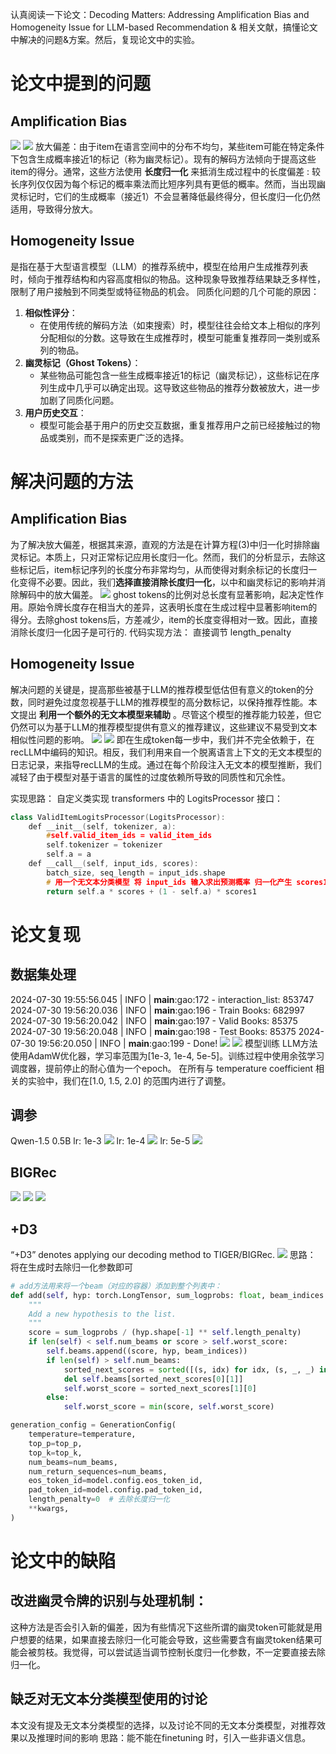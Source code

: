 认真阅读一下论文：Decoding Matters: Addressing Amplification Bias and Homogeneity Issue for LLM-based Recommendation & 相关文献，搞懂论文中解决的问题&方案。然后，复现论文中的实验。
# 论文中提到的问题
## Amplification Bias
![](../img/Pasted%20image%2020240730191702.png)
![](../img/Pasted%20image%2020240730191726.png)
放大偏差：由于item在语言空间中的分布不均匀，某些item可能在特定条件下包含生成概率接近1的标记（称为幽灵标记）。现有的解码方法倾向于提高这些item的得分。通常，这些方法使用 **长度归一化** 来抵消生成过程中的长度偏差  :   较长序列仅仅因为每个标记的概率乘法而比短序列具有更低的概率。然而，当出现幽灵标记时，它们的生成概率（接近1）不会显著降低最终得分，但长度归一化仍然适用，导致得分放大。

## Homogeneity Issue
是指在基于大型语言模型（LLM）的推荐系统中，模型在给用户生成推荐列表时，倾向于推荐结构和内容高度相似的物品。这种现象导致推荐结果缺乏多样性，限制了用户接触到不同类型或特征物品的机会。
同质化问题的几个可能的原因：
1. **相似性评分**：
   - 在使用传统的解码方法（如束搜索）时，模型往往会给文本上相似的序列分配相似的分数。这导致在生成推荐时，模型可能重复推荐同一类别或系列的物品。
2. **幽灵标记（Ghost Tokens）**：
   - 某些物品可能包含一些生成概率接近1的标记（幽灵标记），这些标记在序列生成中几乎可以确定出现。这导致这些物品的推荐分数被放大，进一步加剧了同质化问题。
3. **用户历史交互**：
   - 模型可能会基于用户的历史交互数据，重复推荐用户之前已经接触过的物品或类别，而不是探索更广泛的选择。

# 解决问题的方法
##  Amplification Bias
为了解决放大偏差，根据其来源，直观的方法是在计算方程(3)中归一化时排除幽灵标记。本质上，只对正常标记应用长度归一化。然而，我们的分析显示，去除这些标记后，item标记序列的长度分布非常均匀，从而使得对剩余标记的长度归一化变得不必要。因此，我们**选择直接消除长度归一化**，以中和幽灵标记的影响并消除解码中的放大偏差。
![](../img/Pasted%20image%2020240731151604.png)
ghost tokens的比例对总长度有显著影响，起决定性作用。原始令牌长度存在相当大的差异，这表明长度在生成过程中显著影响item的得分。去除ghost tokens后，方差减少，item的长度变得相对一致。因此，直接消除长度归一化因子是可行的.
代码实现方法：
直接调节 length_penalty
## Homogeneity Issue
解决问题的关键是，提高那些被基于LLM的推荐模型低估但有意义的token的分数，同时避免过度忽视基于LLM的推荐模型的高分数标记，以保持推荐性能。本文提出 **利用一个额外的无文本模型来辅助** 。尽管这个模型的推荐能力较差，但它仍然可以为基于LLM的推荐模型提供有意义的推荐建议，这些建议不易受到文本相似性问题的影响。
![](../img/Pasted%20image%2020240801213439.png)
![](../img/Pasted%20image%2020240801213758.png)
即在生成token每一步中，我们并不完全依赖于，在recLLM中编码的知识。相反，我们利用来自一个脱离语言上下文的无文本模型的日志记录，来指导recLLM的生成。通过在每个阶段注入无文本的模型推断，我们减轻了由于模型对基于语言的属性的过度依赖所导致的同质性和冗余性。

实现思路：
自定义类实现 transformers 中的 LogitsProcessor 接口：
```c++
class ValidItemLogitsProcessor(LogitsProcessor):
	def __init__(self, tokenizer, a):
		#self.valid_item_ids = valid_item_ids
		self.tokenizer = tokenizer
		self.a = a
	def __call__(self, input_ids, scores):
		batch_size, seq_length = input_ids.shape
		# 用一个无文本分类模型 将 input_ids 输入求出预测概率 归一化产生 scores1
		return self.a * scores + (1 - self.a) * scores1
```
# 论文复现
## 数据集处理
2024-07-30 19:55:56.045 | INFO     | __main__:gao:172 - interaction_list: 853747
2024-07-30 19:56:20.036 | INFO     | __main__:gao:196 - Train Books: 682997
2024-07-30 19:56:20.042 | INFO     | __main__:gao:197 - Valid Books: 85375
2024-07-30 19:56:20.048 | INFO     | __main__:gao:198 - Test Books: 85375
2024-07-30 19:56:20.050 | INFO     | __main__:gao:199 - Done!
![](../img/Pasted%20image%2020240729221458.png)
![](../img/Pasted%20image%2020240803182001.png)
模型训练
LLM方法使用AdamW优化器，学习率范围为[1e-3, 1e-4, 5e-5]。训练过程中使用余弦学习调度器，提前停止的耐心值为一个epoch​​。 在所有与 temperature coefficient 相关的实验中，我们在[1.0, 1.5, 2.0] 的范围内进行了调整。
## 调参
Qwen-1.5 0.5B
lr: 1e-3
![](../img/Pasted%20image%2020240731183405.png)
lr: 1e-4
![](../img/Pasted%20image%2020240801174629.png)
lr: 5e-5
![](../img/Pasted%20image%2020240731183428.png)
## BIGRec
![](../img/Pasted%20image%2020240728213854.png)
![](../img/Pasted%20image%2020240728213846.png)
![](../img/Pasted%20image%2020240803180807.png)

## +D3
 “+D3” denotes applying our decoding method to TIGER/BIGRec.
![](../img/Pasted%20image%2020240803180858.png)
思路： 将在生成时去除归一化参数即可
```python
# add方法用来将一个beam（对应的容器）添加到整个列表中：
def add(self, hyp: torch.LongTensor, sum_logprobs: float, beam_indices: Optional[torch.LongTensor] = None):
	"""
	Add a new hypothesis to the list.
	"""
	score = sum_logprobs / (hyp.shape[-1] ** self.length_penalty)
	if len(self) < self.num_beams or score > self.worst_score:
		self.beams.append((score, hyp, beam_indices))
		if len(self) > self.num_beams:
			sorted_next_scores = sorted([(s, idx) for idx, (s, _, _) in enumerate(self.beams)])
			del self.beams[sorted_next_scores[0][1]]
			self.worst_score = sorted_next_scores[1][0]
		else:
			self.worst_score = min(score, self.worst_score)
```

```python
generation_config = GenerationConfig(
	temperature=temperature,
	top_p=top_p,
	top_k=top_k,
	num_beams=num_beams,
	num_return_sequences=num_beams,
	eos_token_id=model.config.eos_token_id,
	pad_token_id=model.config.pad_token_id,
	length_penalty=0  # 去除长度归一化
	**kwargs,
)
```
# 论文中的缺陷

## 改进幽灵令牌的识别与处理机制：

这种方法是否会引入新的偏差，因为有些情况下这些所谓的幽灵token可能就是用户想要的结果，如果直接去除归一化可能会导致，这些需要含有幽灵token结果可能会被剪枝。我觉得，可以尝试适当调节控制长度归一化参数，不一定要直接去除归一化。
## 缺乏对无文本分类模型使用的讨论
本文没有提及无文本分类模型的选择，以及讨论不同的无文本分类模型，对推荐效果以及推理时间的影响
思路：能不能在finetuning 时，引入一些非语义信息。


